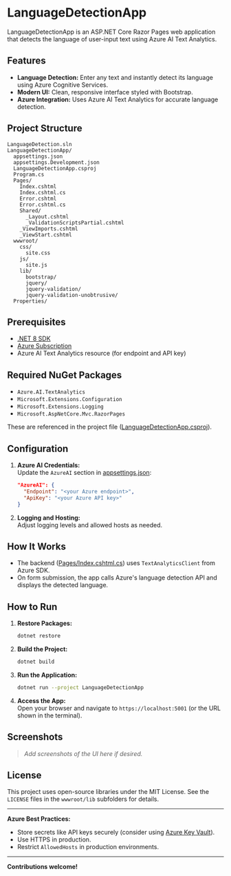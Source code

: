 # LanguageDetectionApp

LanguageDetectionApp is an ASP.NET Core Razor Pages web application that detects the language of user-input text using Azure AI Text Analytics.

## Features

- **Language Detection:** Enter any text and instantly detect its language using Azure Cognitive Services.
- **Modern UI:** Clean, responsive interface styled with Bootstrap.
- **Azure Integration:** Uses Azure AI Text Analytics for accurate language detection.

## Project Structure

```
LanguageDetection.sln
LanguageDetectionApp/
  appsettings.json
  appsettings.Development.json
  LanguageDetectionApp.csproj
  Program.cs
  Pages/
    Index.cshtml
    Index.cshtml.cs
    Error.cshtml
    Error.cshtml.cs
    Shared/
      _Layout.cshtml
      _ValidationScriptsPartial.cshtml
    _ViewImports.cshtml
    _ViewStart.cshtml
  wwwroot/
    css/
      site.css
    js/
      site.js
    lib/
      bootstrap/
      jquery/
      jquery-validation/
      jquery-validation-unobtrusive/
  Properties/
```

## Prerequisites

- [.NET 8 SDK](https://dotnet.microsoft.com/download)
- [Azure Subscription](https://azure.microsoft.com/free/)
- Azure AI Text Analytics resource (for endpoint and API key)

## Required NuGet Packages

- `Azure.AI.TextAnalytics`
- `Microsoft.Extensions.Configuration`
- `Microsoft.Extensions.Logging`
- `Microsoft.AspNetCore.Mvc.RazorPages`

These are referenced in the project file ([LanguageDetectionApp.csproj](LanguageDetectionApp/LanguageDetectionApp.csproj)).

## Configuration

1. **Azure AI Credentials:**  
   Update the `AzureAI` section in [appsettings.json](LanguageDetectionApp/appsettings.json):

   ```json
   "AzureAI": {
     "Endpoint": "<your Azure endpoint>",
     "ApiKey": "<your Azure API key>"
   }
   ```

2. **Logging and Hosting:**  
   Adjust logging levels and allowed hosts as needed.

## How It Works

- The backend ([Pages/Index.cshtml.cs](LanguageDetectionApp/Pages/Index.cshtml.cs)) uses `TextAnalyticsClient` from Azure SDK.
- On form submission, the app calls Azure's language detection API and displays the detected language.

## How to Run

1. **Restore Packages:**
   ```sh
   dotnet restore
   ```

2. **Build the Project:**
   ```sh
   dotnet build
   ```

3. **Run the Application:**
   ```sh
   dotnet run --project LanguageDetectionApp
   ```

4. **Access the App:**  
   Open your browser and navigate to `https://localhost:5001` (or the URL shown in the terminal).

## Screenshots

> _Add screenshots of the UI here if desired._

## License

This project uses open-source libraries under the MIT License. See the `LICENSE` files in the `wwwroot/lib` subfolders for details.

---

**Azure Best Practices:**  
- Store secrets like API keys securely (consider using [Azure Key Vault](https://learn.microsoft.com/azure/key-vault/general/)).
- Use HTTPS in production.
- Restrict `AllowedHosts` in production environments.

---

**Contributions welcome!**

